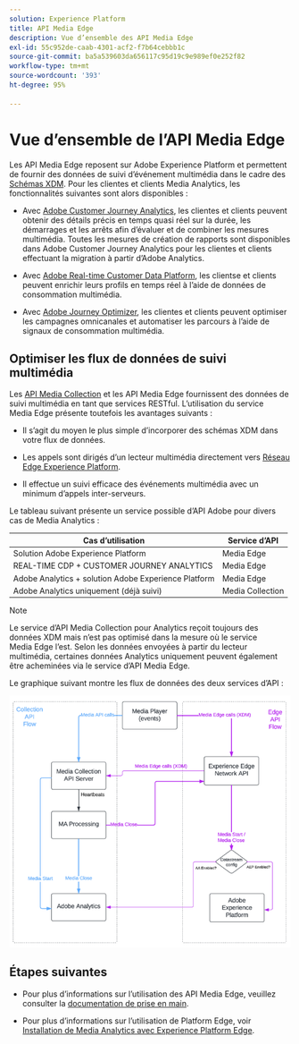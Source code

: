```yaml
---
solution: Experience Platform
title: API Media Edge
description: Vue d’ensemble des API Media Edge
exl-id: 55c952de-caab-4301-acf2-f7b64cebbb1c
source-git-commit: ba5a539603da656117c95d19c9e989ef0e252f82
workflow-type: tm+mt
source-wordcount: '393'
ht-degree: 95%

---
```


# Vue d’ensemble de l’API Media Edge

Les API Media Edge reposent sur Adobe Experience Platform et permettent de fournir des données de suivi d’événement multimédia dans le cadre des [Schémas XDM](https://experienceleague.adobe.com/docs/experience-platform/xdm/home.html?lang=fr#:~:text=Experience%20Data%20Model%20(XDM)%2C,the%20power%20of%20digital%20experiences). Pour les clientes et clients Media Analytics, les fonctionnalités suivantes sont alors disponibles :

* Avec [Adobe Customer Journey Analytics](https://experienceleague.adobe.com/docs/analytics-platform/using/cja-overview/cja-overview.html?lang=fr), les clientes et clients peuvent obtenir des détails précis en temps quasi réel sur la durée, les démarrages et les arrêts afin d’évaluer et de combiner les mesures multimédia. Toutes les mesures de création de rapports sont disponibles dans Adobe Customer Journey Analytics pour les clientes et clients effectuant la migration à partir d’Adobe Analytics.

* Avec [Adobe Real-time Customer Data Platform](https://experienceleague.adobe.com/docs/experience-platform/rtcdp/overview.html?lang=fr), les clientse et clients peuvent enrichir leurs profils en temps réel à l’aide de données de consommation multimédia.

* Avec [Adobe Journey Optimizer](https://experienceleague.adobe.com/docs/journey-optimizer/using/get-started/get-started.html?lang=fr), les clientes et clients peuvent optimiser les campagnes omnicanales et automatiser les parcours à l’aide de signaux de consommation multimédia.


## Optimiser les flux de données de suivi multimédia

Les [API Media Collection](https://experienceleague.adobe.com/docs/media-analytics/using/implementation/streaming-media-apis/mc-api-overview.html?lang=fr&amp;media-tracking-data-flows=) et les API Media Edge fournissent des données de suivi multimédia en tant que services RESTful. L’utilisation du service Media Edge présente toutefois les avantages suivants :

* Il s’agit du moyen le plus simple d’incorporer des schémas XDM dans votre flux de données.

* Les appels sont dirigés d’un lecteur multimédia directement vers [Réseau Edge Experience Platform](https://experienceleague.adobe.com/docs/experience-platform/edge-network-server-api/overview.html?lang=fr).

* Il effectue un suivi efficace des événements multimédia avec un minimum d’appels inter-serveurs.

Le tableau suivant présente un service possible d’API Adobe pour divers cas de Media Analytics :

| Cas d’utilisation | Service d’API |
| -------- | ----------- |
| Solution Adobe Experience Platform | Media Edge |
| REAL-TIME CDP + CUSTOMER JOURNEY ANALYTICS | Media Edge |
| Adobe Analytics + solution Adobe Experience Platform | Media Edge |
| Adobe Analytics uniquement (déjà suivi) | Media Collection |

>[!NOTE]
>
> Le service d’API Media Collection pour Analytics reçoit toujours des données XDM mais n’est pas optimisé dans la mesure où le service Media Edge l’est. Selon les données envoyées à partir du lecteur multimédia, certaines données Analytics uniquement peuvent également être acheminées via le service d’API Media Edge.

Le graphique suivant montre les flux de données des deux services d’API :

![Flux de données Media Analytics](../assets/edge-api-dataflow.png)

## Étapes suivantes

* Pour plus d’informations sur l’utilisation des API Media Edge, veuillez consulter la [documentation de prise en main](getting-started.md).

* Pour plus d’informations sur l’utilisation de Platform Edge, voir [Installation de Media Analytics avec Experience Platform Edge](https://experienceleague.adobe.com/docs/media-analytics/using/implementation/implementation-edge.html?lang=fr).
